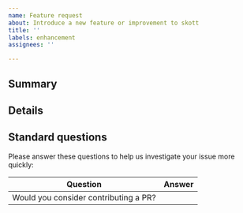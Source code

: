 ```yaml
---
name: Feature request
about: Introduce a new feature or improvement to skott
title: ''
labels: enhancement
assignees: ''

---
```


<!--------------------------------------------------------------------------
👉 STEP 1: Write a concise but specific feature request title in the box above.
--------------------------------------------------------------------------->

## Summary

<!--------------------------------------------------------------------------
👉 STEP 2: In a few sentences, please explain:

     What is the feature that you're trying to introducing? What problem will it solve?
--------------------------------------------------------------------------->

## Details

<!--------------------------------------------------------------------------
👉 STEP 3: Provide any additional information you think might be helpful:
--------------------------------------------------------------------------->

## Standard questions

Please answer these questions to help us investigate your issue more quickly:

| Question | Answer |
| -------- | -------- |
| Would you consider contributing a PR? | <!-- Yes / No --> |
